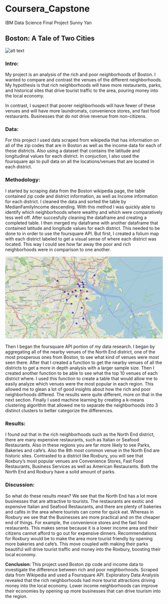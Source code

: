 # Coursera_Capstone
IBM Data Science Final Project
Sunny Yan 

## **Boston: A Tale of Two Cities**

![alt text](https://raw.githubusercontent.com/sunnyyan97/Coursera_Capstone/main/images/Screen%20Shot%202021-03-05%20at%201.56.17%20PM.png)

### Intro:

My project is an analysis of the rich and poor neighborhoods of
Boston. I wanted to compare and contrast the venues of the different neighborhoods. My
hypothesis is that rich neighborhoods will have more restaurants, parks, and historical sites that drive tourist traffic to the area, 
pouring money into the local economy.

In contrast, I suspect that poorer neighborhoods will have fewer of these venues and will have more laundromats,
convenience stores, and fast food restaurants. Businesses that do not drive revenue from non-citizens. 

### Data:
For this project I used data scraped from wikipedia that has information on all of
the zip codes that are in Boston as well as the income data for each of these
districts. Also using a dataset that contains the latitude and
longitudinal values for each district.
In conjuction, I also used the foursquare api to pull data on all the
locations/venues that are located in each district.

### Methodology:
I started by scraping data from the Boston wikipedia page, the table
contained zip code and district information, as well as Income information for
each district. I cleaned the data and sorted the table by MedianFamilyIncome
descending. With this method I was quickly able to identify which
neighborhoods where wealthy and which were comparatively less well off.
After succesfully cleaning the dataframe and creating a completed table. I
then merged my dataframe with another dataframe that contained latitude
and longitude values for each district. This needed to be done to in order to
use the foursquare API. But first, I created a folium map with each district
labeled to get a visual sense of where each district was located. This way I
could see how far away the poor and rich neighborhoods were in comparison
to one another.

![alt text](https://raw.githubusercontent.com/bigsunn97/Coursera_Capstone/main/images/Screen%20Shot%202021-02-02%20at%202.55.52%20PM.png)

Then I began the foursquare API portion of my data research. I began by
aggregating all of the nearby venues of the North End district, one of the
most prosperous ones from Boston, to see what kind of venues were most
seen there.
After that I created a function to get the nearby venues of all the districts to
get a more in depth analysis with a larger sample size. Then I created another
function to be able to see what the top 10 venues of each district where. I
used this function to create a table that would allow me to easily analyze
which venues were the most popular in each region. This allowed me to glean
a lot of good insights about how the rich and poor neighborhoods differed.
The results were quite different, more on that in the next section.
Finally I used machine learning by creating a k-means clustering algorithm
that allowed me to separate the neighborhoods into 3 distinct clusters to
better categorize the differences.

### Results:
I found out that in the rich neighborhoods such as the North End district,
there are many expensive restaurants, such as Italian or Seafood
Restaurants. Also in these regions you are far more likely to see Parks,
Bakeries and cafe’s. Also the 8th most common venue in the North End are
historic sites. Contrasted to a district like Roxbury, you will see that Roxbury’s
most popular venues are Convenience Stores, Fast Food Restaurants,
Business Services as well as American Restaurants. Both the North End and
Roxbury have a solid amount of parks.

### Discussion:
So what do these results mean? We see that the North End has a lot more
businesses that are attractive to tourists. The restaurants are exotic and
expensive Italian and Seafood Restaurants, and there are plenty of bakeries
and cafés in the area where tourists can come for quick eat. Whereas in
Roxbury we see that the Businesses are more practical and on the cheaper
end of things. For example, the convenience stores and the fast food
restaurants. This makes sense because it is a lower income area and their
citizens cannot afford to go out for expensive dinners. Recommendations for
Roxbury would be to make the area more tourist friendly by opening more
bakeries and cafe’s. This move coupled with making their parks beautiful will
drive tourist traffic and money into the Roxbury, boosting their local
economy.

**Conclusion:**
This project used Boston zip code and income data to investigate the
difference between rich and poor neighborhoods. Scraped data from
Wikipedia and used a Foursquare API.
Exploratory Data Analysis revealed that the rich neighborhoods had more
tourist attractions driving money into the local economy. Lower income
neighborhoods can improve their economies by opening up more businesses
that can drive tourism into the region.
